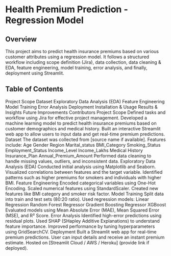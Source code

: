 # Health Premium Prediction - Regression Model
## Overview
This project aims to predict health insurance premiums based on various customer attributes using a regression model. It follows a structured workflow including scope definition (Jira), data collection, data cleaning & EDA, feature engineering, model training, error analysis, and finally, deployment using Streamlit.

## Table of Contents
Project Scope
Dataset
Exploratory Data Analysis (EDA)
Feature Engineering
Model Training
Error Analysis
Deployment
Installation & Usage
Results & Insights
Future Improvements
Contributors
Project Scope
Defined tasks and workflow using Jira for effective project management.
Developed a machine learning model to predict health insurance premiums based on customer demographics and medical history.
Built an interactive Streamlit web app to allow users to input data and get real-time premium predictions.
Dataset
The dataset was collected from [source name if available].
Features include:
Age
Gender
Region
Marital_status
BMI_Category
Smoking_Status
Employment_Status
Income_Level
Income_Lakhs
Medical History
Insurance_Plan
Annual_Premium_Amount
Performed data cleaning to handle missing values, outliers, and inconsistent data.
Exploratory Data Analysis (EDA)
Conducted initial analysis using Matplotlib and Seaborn.
Visualized correlations between features and the target variable.
Identified patterns such as higher premiums for smokers and individuals with higher BMI.
Feature Engineering
Encoded categorical variables using One-Hot Encoding.
Scaled numerical features using StandardScaler.
Created new features like BMI category and smoker risk factor.
Model Training
Split data into train and test sets (80:20 ratio).
Used regression models:
Linear Regression
Random Forest Regressor
Gradient Boosting Regressor
XGBoost
Evaluated models using Mean Absolute Error (MAE), Mean Squared Error (MSE), and R² Score.
Error Analysis
Identified high-error predictions using residual plots.
Used SHAP (SHapley Additive Explanations) to understand feature importance.
Improved performance by tuning hyperparameters using GridSearchCV.
Deployment
Built a Streamlit web app for real-time premium predictions.
User can input details and receive an instant premium estimate.
Hosted on [Streamlit Cloud / AWS / Heroku] (provide link if deployed).

